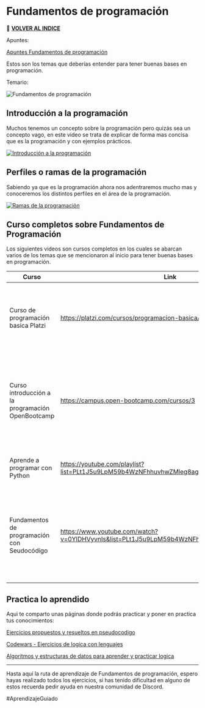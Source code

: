 # Fundamentos de programación

🚀 **[VOLVER AL INDICE](https://github.com/guides4all/G4A-Rutas)**

Apuntes:

[Apuntes Fundamentos de programación](https://www.notion.so/Fundamentos-de-programaci-n-219d8069e0f849d3af4e874b9e6981b8)

Estos son los temas que deberías entender para tener buenas bases en programación.

Temario:

![Fundamentos de programación ](https://user-images.githubusercontent.com/71718050/192571202-2152ee75-759d-42a5-bae1-8086c9dbf175.jpg)

## Introducción a la programación
Muchos tenemos un concepto sobre la programación pero quizás sea un concepto vago, en este video se trata de explicar de forma mas concisa que es la programación y con  ejemplos prácticos.

[![Introducción a la programación](https://img.youtube.com/vi/LCPxcyb6xdE/0.jpg)](https://www.youtube.com/watch?v=LCPxcyb6xdE)

## Perfiles o ramas de la programación

Sabiendo ya que es la programación ahora nos adentraremos mucho mas y conoceremos los distintos perfiles en el área de la programación.

[![Ramas de la programación](https://img.youtube.com/vi/QTDPOxnfRaI/0.jpg)](https://www.youtube.com/watch?v=)

## Curso completos sobre Fundamentos de Programación
Los siguientes videos son cursos completos en los cuales se abarcan varios de los temas que se mencionaron al inicio para tener buenas bases en programación.

| Curso | Link | Descripción |
| --- | --- | --- |
| Curso de programación basica  Platzi | https://platzi.com/cursos/programacion-basica/ | En este curso aprenderás desde lo mas básico enfocado en el desarrollo web, introduciéndote en HTML. CSS, JS y Node. |
| Curso introducción a la programación  OpenBootcamp | https://campus.open-bootcamp.com/cursos/3 | En este módulo aprenderéis las bases de la programación desde cero para que, sea cual sea el lenguaje que queráis abordar, tengáis claros los conceptos. |
| Aprende a programar con Python | https://youtube.com/playlist?list=PLt1J5u9LpM59b4WzNFhhuvhwZMleg8agD | Aprenderás lo básico de la programación con el lenguaje python. |
| Fundamentos de programación con Seudocódigo  | https://www.youtube.com/watch?v=0YIDHVyvnIs&list=PLt1J5u9LpM59b4WzNFhhuvhwZMleg8agD&index=1 | Aprenderás lo básico de la programación con seudocódigo y con pseint, es lo mas básico antes de introducirte a algún lenguaje de programación. |

## Practica lo aprendido
Aqui te comparto unas páginas donde podrás practicar y poner en practica tus conocimientos:

[Ejercicios propuestos y resueltos en pseudocodigo](https://www.discoduroderoer.es/ejercicios-propuestos-y-resueltos-en-pseudocodigo/)

[Codewars - Ejercicios de logica con lenguajes](https://www.codewars.com/)

[Algoritmos y estructuras de datos para aprender y practicar logica](https://the-algorithms.com/es)

---

Hasta aquí la ruta de aprendizaje de Fundamentos de programación, espero hayas realizado todos los ejercicios, si has tenido dificultad en alguno de estos recuerda pedir ayuda en nuestra comunidad de Discord.

#AprendizajeGuiado

